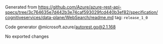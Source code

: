 Generated from https://github.com/Azure/azure-rest-api-specs/tree/3c764635e7d442b3e74caf593029fcd440b3ef82/specification/cognitiveservices/data-plane/WebSearch/readme.md tag: `release_1_0`

Code generator @microsoft.azure/autorest.go@2.1.168

No exported changes